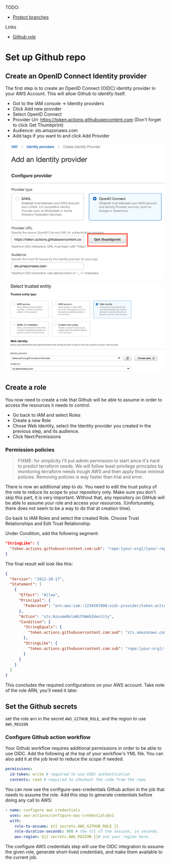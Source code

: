 TODO:

- [Protect branches](https://docs.github.com/en/enterprise/2.16/admin/developer-workflow/configuring-protected-branches-and-required-status-checks)

Links

- [Github role](https://benoitboure.com/securely-access-your-aws-resources-from-github-actions)

# Set up Github repo

## Create an OpenID Connect Identity provider

The first step is to create an OpenID Connect (OIDC) identity provider in your AWS Account. This will allow Github to identify itself.

- Got to the IAM console -> Identity providers
- Click Add new provider
- Select OpenID Connect
- Provider Url: https://token.actions.githubusercontent.com (Don't forget to click Get Thumbprint)
- Audience: sts.amazonaws.com
- Add tags if you want to and click Add Provider

![](./images/aws-oicd.webp)

![](./images/aws-role.webp)

## Create a role

You now need to create a role that Github will be able to assume in order to access the resources it needs to control.

- Go back to IAM and select Roles
- Create a new Role
- Chose Web Identity, select the Identity provider you created in the previous step, and its audience.
- Click Next:Permissions

### Permission policies

> FIXME: for simplicity I'll put admin permission to start since it's hard to predict terraform needs. We will follow least-privilege principles by monitoring terraform needs trough AWS and then apply those minimal policies. Removing policies is way faster than trial and error.

There is now an additional step to do. You need to edit the trust policy of the role to reduce its scope to your repository only. Make sure you don't skip this part, it is very important. Without that, any repository on GitHub will be able to assume your role and access your resources. (Unfortunately, there does not seem to be a way to do that at creation time).

Go back to IAM Roles and select the created Role. Choose Trust Relationships and Edit Trust Relationship.

Under Condition, add the following segment:

```json
"StringLike": {
  "token.actions.githubusercontent.com:sub": "repo:[your-org]/[your-repo]:*"
}
```

The final result will look like this:

```json
{
  "Version": "2012-10-17",
  "Statement": [
    {
      "Effect": "Allow",
      "Principal": {
        "Federated": "arn:aws:iam::1234567890:oidc-provider/token.actions.githubusercontent.com"
      },
      "Action": "sts:AssumeRoleWithWebIdentity",
      "Condition": {
        "StringEquals": {
          "token.actions.githubusercontent.com:aud": "sts.amazonaws.com"
        },
        "StringLike": {
          "token.actions.githubusercontent.com:sub": "repo:[your-org]/[your-repo]:*"
        }
      }
    }
  ]
}
```

This concludes the required configurations on your AWS account. Take note of the role ARN, you'll need it later.

## Set the Github secrets

set the role arn in the secret `AWS_GITHUB_ROLE`, and the region to use `AWS_REGION`

### Configure Github action workflow

Your Github workflow requires additional permissions in order to be able to use OIDC. Add the following at the top of your workflow's YML file. You can also add it at the job level to reduce the scope if needed.

```yaml
permissions:
  id-token: write # required to use OIDC authentication
  contents: read # required to checkout the code from the repo
```

You can now use the configure-aws-credentials Github action in the job that needs to assume the role. Add this step to generate credentials before doing any call to AWS:

```yaml
- name: configure aws credentials
  uses: aws-actions/configure-aws-credentials@v1
  with:
    role-to-assume: ${{ secrets.AWS_GITHUB_ROLE }}
    role-duration-seconds: 900 # the ttl of the session, in seconds.
    aws-region: ${{ secrets.AWS_REGION }}# use your region here.
```

The configure AWS credentials step will use the OIDC integration to assume the given role, generate short-lived credentials, and make them available to the current job.
